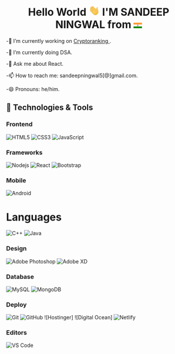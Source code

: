 <h1 align="center">Hello World <img src="https://raw.githubusercontent.com/sningwal/sningwal/main/wave.gif" alt ="👋" width="30px"/> I'M SANDEEP NINGWAL from <img src="https://raw.githubusercontent.com/sningwal/sningwal/main/ind.png" weight = "25px" height = "15px" alt = "India" style="max-width: 100%;"/></h1>

-🔭 I’m currently working on <a href="https://cryptoranking.net/" target="_blank"> Cryptoranking <a>.
  
-🌱 I’m currently doing DSA.
  
-💬 Ask me about React.
  
-📫 How to reach me: sandeepningwal5[@]gmail.com.
  
-😄 Pronouns: he/him.
  
  
## 🔧 Technologies & Tools

### Frontend

![HTML5](https://img.shields.io/badge/-HTML5-%23E44D27?style=flat-square&logo=html5&logoColor=ffffff)
![CSS3](https://img.shields.io/badge/-CSS3-%231572B6?style=flat-square&logo=css3)
![JavaScript](https://img.shields.io/badge/-JavaScript-black?style=flat-square&logo=javascript)

### Frameworks

![Nodejs](https://img.shields.io/badge/-Nodejs-black?style=flat-square&logo=Node.js)
![React](https://img.shields.io/badge/-React-%23282C34?style=flat-square&logo=react)
![Bootstrap](https://img.shields.io/badge/-Bootstrap-563D7C?style=flat-square&logo=bootstrap)
### Mobile
  
![Android]()

# Languages

![C++](https://img.shields.io/badge/-3d3d3d?style=flat&logo=c&logoColor=white&link=https://github.com/pranjaljain0)
![Java](https://img.shields.io/badge/Java-orange?style=flat&logo=java&logoColor=white&link=https://github.com/pranjaljain0)

### Design

![Adobe Photoshop](http://img.shields.io/badge/-Abode%20Photoshop-26C9FF?style=flat-square&logo=adobe-photoshop&logoColor=ffffff)
![Adobe XD](http://img.shields.io/badge/-Abode%20XD-fe61f6?style=flat-square&logo=adobe-XD&logoColor=ffffff)
  
### Database

![MySQL](https://img.shields.io/badge/-MySQL-black?style=flat-square&logo=mysql)
![MongoDB](https://img.shields.io/badge/-MongoDB-black?style=flat-square&logo=mongodb)

### Deploy

![Git](https://img.shields.io/badge/-Git-black?style=flat-square&logo=git)
![GitHub](https://img.shields.io/badge/-GitHub-181717?style=flat-square&logo=github)
![Hostinger]
![Digital Ocean]
![Netlify](https://img.shields.io/badge/-Netlify-000000?style=flat-square&logo=netlify)

### Editors

![VS Code](http://img.shields.io/badge/-VS%20Code-007ACC?style=flat-square&logo=visual-studio-code)


<!---
sningwal/sningwal is a ✨ special ✨ repository because its `README.md` (this file) appears on your GitHub profile.
You can click the Preview link to take a look at your changes.
--->
